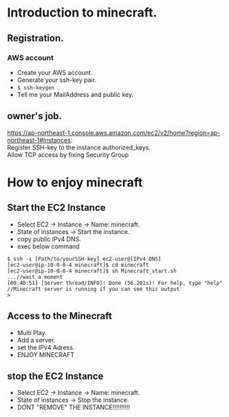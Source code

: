 # Introduction to minecraft. 

## Registration.  
### AWS account
  - Create your AWS account.  
  - Generate your ssh-key pair.   
  - ```$ ssh-keygen```   
  - Tell me your MailAddress and public key.  


## owner's job.  
https://ap-northeast-1.console.aws.amazon.com/ec2/v2/home?region=ap-northeast-1#Instances:   
Register SSH-key to the instance authorized_keys.  
Allow TCP access by fixing Security Group

  

# How to enjoy minecraft 
## Start the EC2 Instance
- Select EC2 -> Instance -> Name: minecraft.  
- State of instances -> Start the instance.  
- copy public IPv4 DNS.  
- exec below command
```
$ ssh -i [Path/to/yourSSH-key] ec2-user@[IPv4 DNS]
[ec2-user@ip-10-0-0-4 minecraft]$ cd minecraft
[ec2-user@ip-10-0-0-4 minecraft]$ sh Minecraft_start.sh
...//wait a moment
[09:40:51] [Server thread/INFO]: Done (56.201s)! For help, type "help" //Minecraft server is running if you can see this output
>
```
  
## Access to the Minecraft
- Multi Play.  
- Add a server.  
- set the IPv4 Adress.  
- ENJOY MINECRAFT


  
## stop the EC2 Instance
- Select EC2 -> Instance -> Name: minecraft.  
- State of instances -> Stop the instance.  
- DONT "REMOVE" THE INSTANCE!!!!!!!!!!
